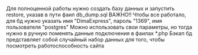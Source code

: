 Для полноценной работы нужно создать базу данных и запустить restore, указав в пути фаил db_dump.sql
ВАЖНО!! Чтобы все работало, для бд нужно указать имя "DimaExpress", пароль "1369", имя пользователя "postgres"
Можно использовать свои параметры, но тогда нужно в ручную поменять данные подключения в фаилах *.php
Бэкап бд представляет собой случайный набор данных для того, чтобы посмотреть работоспособность сайта
